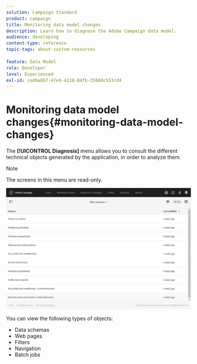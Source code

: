 ```yaml
---
solution: Campaign Standard
product: campaign
title: Monitoring data model changes
description: Learn how to diagnose the Adobe Campaign data model.
audience: developing
content-type: reference
topic-tags: about-custom-resources

feature: Data Model
role: Developer
level: Experienced
exl-id: ced9a897-47e9-4128-84fb-35660c553cd4
---
```

# Monitoring data model changes{#monitoring-data-model-changes}

The **[!UICONTROL Diagnosis]** menu allows you to consult the different technical objects generated by the application, in order to analyze them.

>[!NOTE]
>
>The screens in this menu are read-only.

![](assets/diagnostic.png)

You can view the following types of objects:

* Data schemas
* Web pages
* Filters
* Navigation
* Batch jobs
